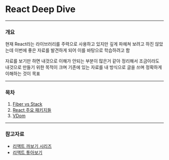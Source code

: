 # React Deep Dive

---

### 개요

현재 React라는 라이브러리를 주력으로 사용하고 있지만 깊게 파헤쳐 보려고 하진 않았는데 이번에 좋은 자료를 발견하게 되어 이를 바탕으로 학습하려고 함

자료를 보기만 하면 내것으로 이해가 안되는 부분이 많은거 같아 정리해서 조금이라도 내것으로 만들기 위한 목적이 크며 기존에 있는 자료를 내 방식으로 글을 쓰며 정확하게 이해하는 것이 목표

---

### 목차

1. [Fiber vs Stack](./1/README.md)
2. [React 주요 패키지들](./2/README.md)
3. [VDom](./3/README.md)

---

### 참고자료

- [리액트 까보기 시리즈](https://www.youtube.com/watch?v=JadWu4Ygnyc&list=PLpq56DBY9U2B6gAZIbiIami_cLBhpHYCA)
- [리액트 톺아보기](https://goidle.github.io/)
